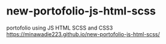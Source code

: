 # new-portofolio-js-html-scss
portofolio using JS HTML SCSS and CSS3
 https://minawadie223.github.io/new-portofolio-js-html-scss/

